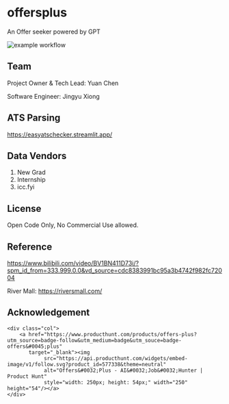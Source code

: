 # offersplus

An Offer seeker powered by GPT

![example workflow](https://github.com/chenyuan99/offer-plus/actions/workflows/django.yml/badge.svg)

## Team

Project Owner & Tech Lead: Yuan Chen

Software Engineer: Jingyu Xiong

## ATS Parsing

https://easyatschecker.streamlit.app/

## Data Vendors

1. New Grad
2. Internship
3. icc.fyi

## License

Open Code Only, No Commercial Use allowed.

## Reference

https://www.bilibili.com/video/BV1BN411D73i/?spm_id_from=333.999.0.0&vd_source=cdc8383991bc95a3b4742f982fc72004

River Mall: https://riversmall.com/

## Acknowledgement

    <div class="col">
        <a href="https://www.producthunt.com/products/offers-plus?utm_source=badge-follow&utm_medium=badge&utm_souce=badge-offers&#0045;plus"
           target="_blank"><img
                src="https://api.producthunt.com/widgets/embed-image/v1/follow.svg?product_id=577338&theme=neutral"
                alt="Offers&#0032;Plus - AI&#0032;Job&#0032;Hunter | Product Hunt"
                style="width: 250px; height: 54px;" width="250" height="54"/></a>
    </div>
</div>
